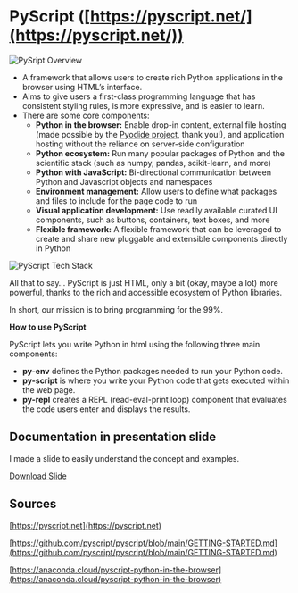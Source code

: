 # PyScript ([https://pyscript.net/](https://pyscript.net/))

![PySript Overview](https://anaconda.cloud/api/files/de4b3735-17cf-4165-9dff-75102dbbd240)

- A framework that allows users to create rich Python applications in the browser using HTML’s interface.
- Aims to give users a first-class programming language that has consistent styling rules, is more expressive, and is easier to learn.
- There are some core components:
  * **Python in the browser:** Enable drop-in content, external file hosting (made possible by the [Pyodide project](https://pyodide.org/en/stable/), thank you!), and application hosting without the reliance on server-side configuration
  * **Python ecosystem:** Run many popular packages of Python and the scientific stack (such as numpy, pandas, scikit-learn, and more)
  * **Python with JavaScript:** Bi-directional communication between Python and Javascript objects and namespaces
  * **Environment management:** Allow users to define what packages and files to include for the page code to run
  * **Visual application development:** Use readily available curated UI components, such as buttons, containers, text boxes, and more
  * **Flexible framework:** A flexible framework that can be leveraged to create and share new pluggable and extensible components directly in Python


![PyScript Tech Stack](https://anaconda.cloud/api/files/31ea07ba-dadc-4d18-b79e-d309328762d0)

All that to say… PyScript is just HTML, only a bit (okay, maybe a lot) more powerful, thanks to the rich and accessible ecosystem of Python libraries.

In short, our mission is to bring programming for the 99%.

**How to use PyScript**

PyScript lets you write Python in html using the following three main components:

- **py-env** defines the Python packages needed to run your Python code. 
- **py-script** is where you write your Python code that gets executed within the web page.
- **py-repl** creates a REPL (read-eval-print loop) component that evaluates the code users enter and displays the results.

## Documentation in presentation slide

I made a slide to easily understand the concept and examples.

[Download Slide](slide_v2.pdf)

## Sources

[https://pyscript.net](https://pyscript.net)

[https://github.com/pyscript/pyscript/blob/main/GETTING-STARTED.md](https://github.com/pyscript/pyscript/blob/main/GETTING-STARTED.md)

[https://anaconda.cloud/pyscript-python-in-the-browser](https://anaconda.cloud/pyscript-python-in-the-browser)